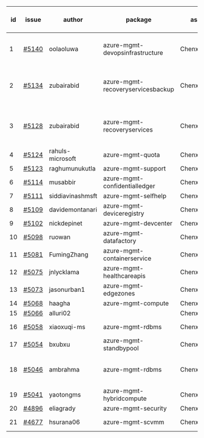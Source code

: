 | id | issue | author | package | assignee | bot advice | created date of issue | target release date | date from target |
| ------ | ------ | ------ | ------ | ------ | ------ | ------ | ------ | :-----: |
| 1 | [#5140](https://github.com/Azure/sdk-release-request/issues/5140) | oolaoluwa | azure-mgmt-devopsinfrastructure | ChenxiJiang333 | Attention to inconsistent tag. HoldOn. | 04-16 | 05-24 |  |
| 2 | [#5134](https://github.com/Azure/sdk-release-request/issues/5134) | zubairabid | azure-mgmt-recoveryservicesbackup | ChenxiJiang333 | close to release date. OnTime. ForCLI. | 04-12 | 04-23 | 2 |
| 3 | [#5128](https://github.com/Azure/sdk-release-request/issues/5128) | zubairabid | azure-mgmt-recoveryservices | ChenxiJiang333 | close to release date. OnTime. ForCLI. | 04-12 | 04-23 | 2 |
| 4 | [#5124](https://github.com/Azure/sdk-release-request/issues/5124) | rahuls-microsoft | azure-mgmt-quota | ChenxiJiang333 |  | 04-11 | 04-26 |  |
| 5 | [#5123](https://github.com/Azure/sdk-release-request/issues/5123) | raghumunukutla | azure-mgmt-support | ChenxiJiang333 |  | 04-11 | 04-26 |  |
| 6 | [#5114](https://github.com/Azure/sdk-release-request/issues/5114) | musabbir | azure-mgmt-confidentialledger | ChenxiJiang333 |  | 04-08 | 04-26 |  |
| 7 | [#5111](https://github.com/Azure/sdk-release-request/issues/5111) | siddiavinashmsft | azure-mgmt-selfhelp | ChenxiJiang333 |  | 04-04 | 04-26 |  |
| 8 | [#5109](https://github.com/Azure/sdk-release-request/issues/5109) | davidemontanari | azure-mgmt-deviceregistry | ChenxiJiang333 | FirstBeta. TypeSpec. | 04-03 | 04-26 |  |
| 9 | [#5102](https://github.com/Azure/sdk-release-request/issues/5102) | nickdepinet | azure-mgmt-devcenter | ChenxiJiang333 |  | 04-01 | 04-26 |  |
| 10 | [#5098](https://github.com/Azure/sdk-release-request/issues/5098) | ruowan | azure-mgmt-datafactory | ChenxiJiang333 |  | 04-01 | 04-26 |  |
| 11 | [#5081](https://github.com/Azure/sdk-release-request/issues/5081) | FumingZhang | azure-mgmt-containerservice | ChenxiJiang333 | OnTime. | 03-25 | 04-26 |  |
| 12 | [#5075](https://github.com/Azure/sdk-release-request/issues/5075) | jnlycklama | azure-mgmt-healthcareapis | ChenxiJiang333 |  | 03-22 | 04-26 |  |
| 13 | [#5073](https://github.com/Azure/sdk-release-request/issues/5073) | jasonurban1 | azure-mgmt-edgezones | ChenxiJiang333 | FirstBeta. HoldOn. | 03-22 | 05-24 |  |
| 14 | [#5068](https://github.com/Azure/sdk-release-request/issues/5068) | haagha | azure-mgmt-compute | ChenxiJiang333 |  | 03-21 | 04-26 |  |
| 15 | [#5066](https://github.com/Azure/sdk-release-request/issues/5066) | alluri02 |  | ChenxiJiang333 |  | 03-20 |  | 0 |
| 16 | [#5058](https://github.com/Azure/sdk-release-request/issues/5058) | xiaoxuqi-ms | azure-mgmt-rdbms | ChenxiJiang333 | duplicated issue  <br> | 03-19 | 04-26 |  |
| 17 | [#5054](https://github.com/Azure/sdk-release-request/issues/5054) | bxubxu | azure-mgmt-standbypool | ChenxiJiang333 | FirstBeta. | 03-18 | 04-26 |  |
| 18 | [#5046](https://github.com/Azure/sdk-release-request/issues/5046) | ambrahma | azure-mgmt-rdbms | ChenxiJiang333 | duplicated issue  <br> OnTime. ForCLI. | 03-15 | 04-26 |  |
| 19 | [#5041](https://github.com/Azure/sdk-release-request/issues/5041) | yaotongms | azure-mgmt-hybridcompute | ChenxiJiang333 |  | 03-13 | 04-26 |  |
| 20 | [#4896](https://github.com/Azure/sdk-release-request/issues/4896) | eliagrady | azure-mgmt-security | ChenxiJiang333 |  | 01-18 | 04-26 |  |
| 21 | [#4677](https://github.com/Azure/sdk-release-request/issues/4677) | hsurana06 | azure-mgmt-scvmm | ChenxiJiang333 | FirstGA. HoldOn. | 10-23 | 04-26 |  |
